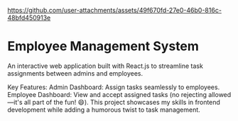 https://github.com/user-attachments/assets/49f670fd-27e0-46b0-816c-48bfd450913e


# Employee Management System
An interactive web application built with React.js to streamline task assignments between admins and employees.

Key Features:
Admin Dashboard: Assign tasks seamlessly to employees.
Employee Dashboard: View and accept assigned tasks (no rejecting allowed—it's all part of the fun! 😄).
This project showcases my skills in frontend development while adding a humorous twist to task management.
